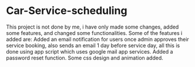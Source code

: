 # Car-Service-scheduling

This project is not done by me, i have only made some changes, added some features, and changed some functionalities.
Some of the features i added are: 
Added an email notification for users once admin approves their service booking, also sends an email 1 day before service day, all this is done using app script which uses google mail app services.
Added a password reset function.
Some css  design and animation added.
